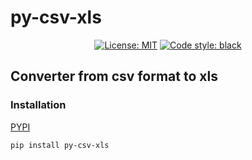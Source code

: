 # py-csv-xls

<p align="center">
<a href="https://github.com/psf/black/blob/main/LICENSE"><img alt="License: MIT" src="https://black.readthedocs.io/en/stable/_static/license.svg"></a>
<a href="https://github.com/psf/black"><img alt="Code style: black" src="https://img.shields.io/badge/code%20style-black-000000.svg"></a>
</p>

## Converter from csv format to xls

### Installation
[PYPI](https://pypi.org/project/py-csv-xls/)
```shell script
pip install py-csv-xls
```
